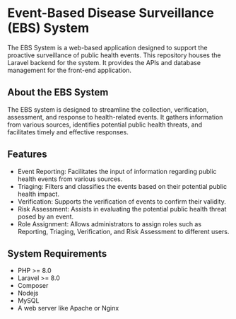 # Event-Based Disease Surveillance (EBS) System

The EBS System is a web-based application designed to support the proactive surveillance of public health events. This repository houses the Laravel backend for the system. It provides the APIs and database management for the front-end application.

## About the EBS System

The EBS system is designed to streamline the collection, verification, assessment, and response to health-related events. It gathers information from various sources, identifies potential public health threats, and facilitates timely and effective responses.

## Features

- Event Reporting: Facilitates the input of information regarding public health events from various sources.
- Triaging: Filters and classifies the events based on their potential public health impact.
- Verification: Supports the verification of events to confirm their validity.
- Risk Assessment: Assists in evaluating the potential public health threat posed by an event.
- Role Assignment: Allows administrators to assign roles such as Reporting, Triaging, Verification, and Risk Assessment to different users.

## System Requirements

- PHP >= 8.0
- Laravel >= 8.0
- Composer
- Nodejs
- MySQL
- A web server like Apache or Nginx
